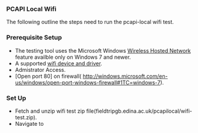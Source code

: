 ### PCAPI Local Wifi

The following outline the steps need to run the pcapi-local wifi test.

### Prerequisite Setup

* The testing tool uses the Microsoft Windows [Wireless Hosted Network](http://msdn.microsoft.com/en-us/library/dd815243%28VS.85%29.aspx) feature availble only on Windows 7 and newer.
* A supported [wifi device and driver](https://virtualrouter.codeplex.com/wikipage?title=Supported%20Devices&referringTitle=Documentation).
* Admistrator Access.
* [Open port 80] on firewall( http://windows.microsoft.com/en-us/windows/open-port-windows-firewall#1TC=windows-7).

### Set Up

* Fetch and unzip wifi test zip file(fieldtripgb.edina.ac.uk/pcapilocal/wifi-test.zip).
* Navigate to